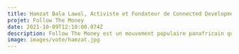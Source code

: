 ```yaml
---
title: Hamzat Bala Lawal, Activiste et Fondateur de Connected Development (CODE), Nigéria
projet: Follow The Money
date: 2021-10-09T12:10:00.074Z
description: Follow The Money est un mouvement populaire panafricain qui tente de répondre à la question de savoir d'où viennent les fonds, où ils vont, mais aussi comment ces fonds sont judicieusement utilisés pour avoir un impact sur les communautés de base. Fondé en 2020 par Hamzat Lawal et lancé au Nigeria comme une initiative locale, il évolue désormais au Kenya, en Gambie, au Malawi, au Cameroun, au Zimbabwe et au Liberia. Follow The Money a remporté le prix Mobilisateur 2019 des Nations unies pour les objectifs de développement durable. Cette annonce a été faite lors du Festival mondial d'action sur les ODD qui s'est tenu à Bonn, en Allemagne.
image: images/vote/hamzat.jpg
---
```


